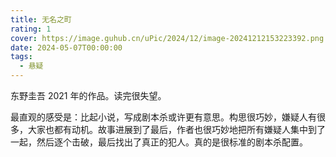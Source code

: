 ```yaml
---
title: 无名之町
rating: 1
cover: https://image.guhub.cn/uPic/2024/12/image-20241212153223392.png
date: 2024-05-07T00:00:00
tags:
  - 悬疑
---
```


东野圭吾 2021 年的作品。读完很失望。

最直观的感受是：比起小说，写成剧本杀或许更有意思。构思很巧妙，嫌疑人有很多，大家也都有动机。故事进展到了最后，作者也很巧妙地把所有嫌疑人集中到了一起，然后逐个击破，最后找出了真正的犯人。真的是很标准的剧本杀配置。
